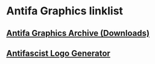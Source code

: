 # Antifa Graphics linklist

## [Antifa Graphics Archive (Downloads)](https://antifagraphics.github.io)
## [Antifascist Logo Generator](https://antifagraphics.github.io/antifascist-logo-generator)

